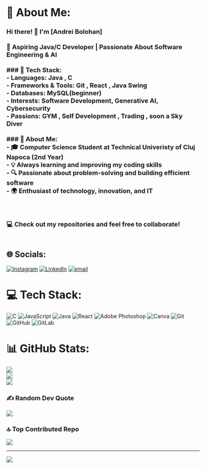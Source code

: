  

# 💫 About Me:
### Hi there! 👋 I'm [Andrei Bolohan]  <br><br>🚀 **Aspiring Java/C Developer | Passionate About Software Engineering & AI**  <br><br>### 🔧 Tech Stack:  <br>- **Languages:** Java , C  <br>- **Frameworks & Tools:**  Git , React , Java Swing  <br>- **Databases:** MySQL(beginner) <br>- **Interests:** Software Development, Generative AI, Cybersecurity<br>- **Passions:** GYM , Self Development , Trading , soon a Sky Diver<br><br>### 📌 About Me:  <br>- 🎓 Computer Science Student at Technical Univeristy of Cluj Napoca (2nd Year)  <br>- 💡 Always learning and improving my coding skills  <br>- 🔍 Passionate about problem-solving and building efficient software  <br>- 🌍 Enthusiast of technology, innovation, and IT  <br><br> <br><br>💻 Check out my repositories and feel free to collaborate!  <br><br>


## 🌐 Socials:
[![Instagram](https://img.shields.io/badge/Instagram-%23E4405F.svg?logo=Instagram&logoColor=white)](https://instagram.com/https://www.instagram.com/bolo_andrei17/) [![LinkedIn](https://img.shields.io/badge/LinkedIn-%230077B5.svg?logo=linkedin&logoColor=white)](https://linkedin.com/in/https://www.linkedin.com/in/andrei-bolohan/) [![email](https://img.shields.io/badge/Email-D14836?logo=gmail&logoColor=white)](mailto:bolohanandrei769@gmail.com) 

# 💻 Tech Stack:
![C](https://img.shields.io/badge/c-%2300599C.svg?style=for-the-badge&logo=c&logoColor=white) ![JavaScript](https://img.shields.io/badge/javascript-%23323330.svg?style=for-the-badge&logo=javascript&logoColor=%23F7DF1E) ![Java](https://img.shields.io/badge/java-%23ED8B00.svg?style=for-the-badge&logo=openjdk&logoColor=white) ![React](https://img.shields.io/badge/react-%2320232a.svg?style=for-the-badge&logo=react&logoColor=%2361DAFB) ![Adobe Photoshop](https://img.shields.io/badge/adobe%20photoshop-%2331A8FF.svg?style=for-the-badge&logo=adobe%20photoshop&logoColor=white) ![Canva](https://img.shields.io/badge/Canva-%2300C4CC.svg?style=for-the-badge&logo=Canva&logoColor=white) ![Git](https://img.shields.io/badge/git-%23F05033.svg?style=for-the-badge&logo=git&logoColor=white) ![GitHub](https://img.shields.io/badge/github-%23121011.svg?style=for-the-badge&logo=github&logoColor=white) ![GitLab](https://img.shields.io/badge/gitlab-%23181717.svg?style=for-the-badge&logo=gitlab&logoColor=white)
# 📊 GitHub Stats:
![](https://github-readme-stats.vercel.app/api?username=BolohanAndrei&theme=github_dark&hide_border=false&include_all_commits=false&count_private=false)<br/>
![](https://nirzak-streak-stats.vercel.app/?user=BolohanAndrei&theme=github_dark&hide_border=false)<br/>
![](https://github-readme-stats.vercel.app/api/top-langs/?username=BolohanAndrei&theme=github_dark&hide_border=false&include_all_commits=false&count_private=false&layout=compact)

### ✍️ Random Dev Quote
![](https://quotes-github-readme.vercel.app/api?type=horizontal&theme=dark)

### 🔝 Top Contributed Repo
![](https://github-contributor-stats.vercel.app/api?username=BolohanAndrei&limit=5&theme=dark&combine_all_yearly_contributions=true)

---
[![](https://visitcount.itsvg.in/api?id=BolohanAndrei&icon=0&color=8)](https://visitcount.itsvg.in)

<!-- Proudly created with GPRM ( https://gprm.itsvg.in ) -->
